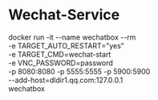 # Wechat-Service

docker run -it  --name wechatbox --rm  \
    -e TARGET_AUTO_RESTART="yes" \
    -e TARGET_CMD=wechat-start \
    -e VNC_PASSWORD=password \
    -p 8080:8080 -p 5555:5555 -p 5900:5900 \
    --add-host=dldir1.qq.com:127.0.0.1 \
    wechatbox